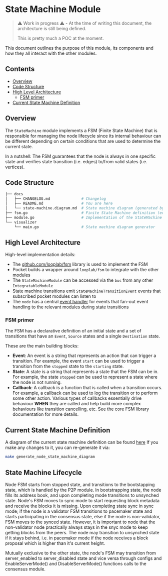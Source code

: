 # State Machine Module <!-- omit in toc -->

> ⚠️ Work in progress ⚠️ - At the time of writing this document, the architecture is still being defined.
>
> This is pretty much a POC at the moment.

This document outlines the purpose of this module, its components and how they all interact with the other modules.

## Contents <!-- omit in toc -->
- [Overview](#overview)
- [Code Structure](#code-structure)
- [High Level Architecture](#high-level-architecture)
  - [FSM primer](#fsm-primer)
- [Current State Machine Definition](#current-state-machine-definition)

## Overview

The `StateMachine` module implements a FSM (Finite State Machine) that is responsible for managing the node lifecycle since its internal behaviour can be different depending on certain conditions that are used to determine the current state.

In a nutshell: The FSM guarantees that the node is always in one specific state and verifies state transition (i.e. edges) to/from valid states (i.e. vertices).

## Code Structure

```bash
├── docs
│   ├── CHANGELOG.md              # Changelog
│   ├── README.md                 # You are here
│   └── state-machine.diagram.md  # State machine diagram (generated by visualizer/main.go)
├── fsm.go                        # Finite State Machine definition (events, states, transitions)
├── module.go                     # Implementation of the StateMachine module
└── visualizer
    └── main.go                   # State machine diagram generator
```

## High Level Architecture

High-level implementation details:

- The [github.com/looplab/fsm](https://github.com/looplab/fsm) library is used to implement the FSM
- Pocket builds a wrapper around `looplab/fsm` to integrate with the other modules
- The `StateMachineModule` can be accessed via the `bus` from any other `IntegratableModule`
- State machine transitions emit `StateMachineTransitionEvent` events that subscribed pocket modules can listen to
- The `node` has a central [event handler](../../shared/node.go) for events that fan-out event handling to the relevant modules during state transitions

### FSM primer

The FSM has a declarative definition of an initial state and a set of transitions that have an `Event`, `Source` states and a single `Destination` state.

These are the main building blocks:

- **Event**: An event is a string that represents an action that can trigger a transition. For example, the event `start` can be used to trigger a transition from the `stopped` state to the `starting` state.
- **State**: A state is a string that represents a state that the FSM can be in. For example, the state `stopped` can be used to represent a state where the node is not running.
- **Callback**: A callback is a function that is called when a transition occurs. For example, a callback can be used to log the transition or to perform some other action. Various types of callbacks essentially drive behaviour **WHEN** they are called and help build more complex behaviours like transition cancelling, etc. See the core FSM library documentation for more details.

## Current State Machine Definition

A diagram of the current state machine definition can be found [here](state-machine.diagram.md)
If you make any changes to it, you can re-generate it via:

```bash
make generate_node_state_machine_diagram
```



## State Machine Lifecycle
Node FSM starts from stopped state, and transitions to the bootstapping state, which is handled by the P2P module. In bootstrapping state, the node fills its address book, and upon completing mode transitions to unsynched state. Node's FSM moves to sync mode to start requesting block metadata and receive the blocks it is missing. Upon completing state sync in sync mode; if the node is a validator FSM transitions to pacemaker state and starts participating in the consensus state, else if the node is non-validator, FSM moves to the synced state. However, it is important to node that the non-validator node practically always stays in the snyc mode to keep getting blocks from the peers. The node may transition to unsynched state if it stays behind, i.e. in pacemaker mode if the node receives a block proposal which is higher than it's current height.

Mutually exclusive to the other state, the node's FSM may transition from server_enabled to server_disabled state and vice versa through configs and EnableServerMode() and DisableServerMode() functions calls to the consensus module.

<!-- GITHUB_WIKI: state_machine/README -->
